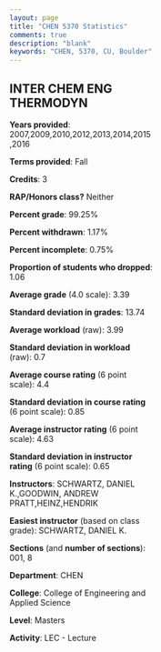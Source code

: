 ```yaml
---
layout: page
title: "CHEN 5370 Statistics"
comments: true
description: "blank"
keywords: "CHEN, 5370, CU, Boulder"
--- 
```

<head>
<script src="https://ajax.googleapis.com/ajax/libs/jquery/2.1.3/jquery.min.js"></script>
<script src="https://dl.dropboxusercontent.com/s/pc42nxpaw1ea4o9/highcharts.js?dl=0"></script>
<!-- <script src="../assets/js/highcharts.js"></script> -->
<style type="text/css">@font-face {
	font-family: "Bebas Neue";
	src: url(https://www.filehosting.org/file/details/544349/BebasNeue%20Regular.otf) format("opentype");
	}
	h1.Bebas { 
		font-family: "Bebas Neue", Verdana, Tahoma;
	}
</style>
</head>
<body>
	<div id="container" style="float: right; width: 45%; height: 88%; margin-left: 2.5%; margin-right: 2.5%;"></div>
	<script language="JavaScript">
		$(document).ready(function() {
		var chart = {type: 'column'};
		var title = {text: 'Grade Distribution'};
		var xAxis = {categories: ['A','B','C','D','F'],crosshair: true};
		var yAxis = {min: 0,title: {text: 'Percentage'}};
		var tooltip = {headerFormat: '<center><b><span style="font-size:20px">{point.key}</span></b></center>',
		               pointFormat: '<td style="padding:0"><b>{point.y:.1f}%</b></td>',
		               footerFormat: '</table>',shared: true,useHTML: true};
		var plotOptions = {column: {pointPadding: 0.0,borderWidth: 0}};  
		var credits = {enabled: false};var series= [{name: 'Percent',data: [42.6,52.71,4.33,0.0,0.36,]}];
		var json = {};
		json.chart = chart;
		json.title = title;
		json.tooltip = tooltip;
		json.xAxis = xAxis;
		json.yAxis = yAxis;  
		json.series = series;
		json.plotOptions = plotOptions;  
		json.credits = credits;
		$('#container').highcharts(json);
	});
	</script>
</body>
			   
## INTER CHEM ENG THERMODYN

**Years provided**: 2007,2009,2010,2012,2013,2014,2015,2016

**Terms provided**: Fall

**Credits**: 3

**RAP/Honors class?** Neither

**Percent grade**: 99.25%

**Percent withdrawn**: 1.17%

**Percent incomplete**: 0.75%

**Proportion of students who dropped**: 1.06

**Average grade** (4.0 scale): 3.39

**Standard deviation in grades**: 13.74

**Average workload** (raw): 3.99

**Standard deviation in workload** (raw): 0.7

**Average course rating** (6 point scale): 4.4

**Standard deviation in course rating** (6 point scale): 0.85

**Average instructor rating** (6 point scale): 4.63

**Standard deviation in instructor rating** (6 point scale): 0.65

**Instructors**: SCHWARTZ, DANIEL K.,GOODWIN, ANDREW PRATT,HEINZ,HENDRIK

**Easiest instructor** (based on class grade): SCHWARTZ, DANIEL K.

**Sections** (and **number of sections**): 001, 8

**Department**: CHEN

**College**: College of Engineering and Applied Science

**Level**: Masters

**Activity**: LEC - Lecture